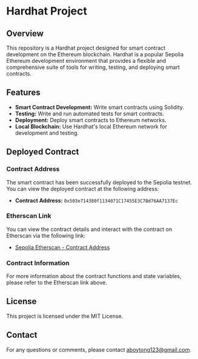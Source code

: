 # Hardhat Project

## Overview

This repository is a Hardhat project designed for smart contract development on the Ethereum blockchain. Hardhat is a popular Sepolia Ethereum development environment that provides a flexible and comprehensive suite of tools for writing, testing, and deploying smart contracts.

## Features

- **Smart Contract Development:** Write smart contracts using Solidity.
- **Testing:** Write and run automated tests for smart contracts.
- **Deployment:** Deploy smart contracts to Ethereum networks.
- **Local Blockchain:** Use Hardhat's local Ethereum network for development and testing.

## Deployed Contract

### Contract Address

The smart contract has been successfully deployed to the Sepolia testnet. You can view the deployed contract at the following address:

- **Contract Address:** `0x503e714380f1134071C17455E3C7Bd76AA7137Ec`

### Etherscan Link

You can view the contract details and interact with the contract on Etherscan via the following link:

- [Sepolia Etherscan - Contract Address](https://sepolia.etherscan.io/address/0x503e714380f1134071C17455E3C7Bd76AA7137Ec)

### Contract Information

For more information about the contract functions and state variables, please refer to the Etherscan link above.

## License

This project is licensed under the MIT License.

## Contact

For any questions or comments, please contact [aboytong123@gmail.com](mailto:aboytong123@gmail.com).
